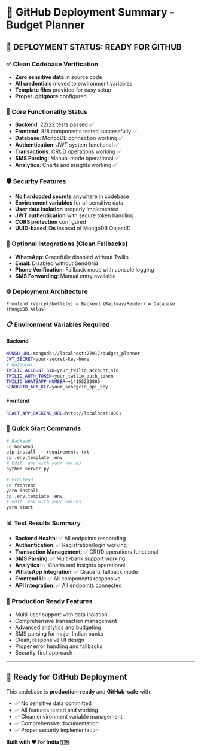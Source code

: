 # 🚀 GitHub Deployment Summary - Budget Planner

## 🎉 DEPLOYMENT STATUS: READY FOR GITHUB

### ✅ Clean Codebase Verification
- **Zero sensitive data** in source code
- **All credentials** moved to environment variables
- **Template files** provided for easy setup
- **Proper .gitignore** configured

### 🔧 Core Functionality Status
- **Backend**: 22/22 tests passed ✅
- **Frontend**: 8/8 components tested successfully ✅
- **Database**: MongoDB connection working ✅
- **Authentication**: JWT system functional ✅
- **Transactions**: CRUD operations working ✅
- **SMS Parsing**: Manual mode operational ✅
- **Analytics**: Charts and insights working ✅

### 🛡️ Security Features
- **No hardcoded secrets** anywhere in codebase
- **Environment variables** for all sensitive data
- **User data isolation** properly implemented
- **JWT authentication** with secure token handling
- **CORS protection** configured
- **UUID-based IDs** instead of MongoDB ObjectID

### 📱 Optional Integrations (Clean Fallbacks)
- **WhatsApp**: Gracefully disabled without Twilio
- **Email**: Disabled without SendGrid
- **Phone Verification**: Fallback mode with console logging
- **SMS Forwarding**: Manual entry available

### 🌐 Deployment Architecture
```
Frontend (Vercel/Netlify) ↔ Backend (Railway/Render) ↔ Database (MongoDB Atlas)
```

### 📋 Environment Variables Required

#### Backend
```bash
MONGO_URL=mongodb://localhost:27017/budget_planner
JWT_SECRET=your-secret-key-here
# Optional:
TWILIO_ACCOUNT_SID=your_twilio_account_sid
TWILIO_AUTH_TOKEN=your_twilio_auth_token
TWILIO_WHATSAPP_NUMBER=+14155238886
SENDGRID_API_KEY=your_sendgrid_api_key
```

#### Frontend
```bash
REACT_APP_BACKEND_URL=http://localhost:8001
```

### 🚀 Quick Start Commands
```bash
# Backend
cd backend
pip install -r requirements.txt
cp .env.template .env
# Edit .env with your values
python server.py

# Frontend
cd frontend
yarn install
cp .env.template .env
# Edit .env with your values
yarn start
```

### 📊 Test Results Summary
- **Backend Health**: ✅ All endpoints responding
- **Authentication**: ✅ Registration/login working
- **Transaction Management**: ✅ CRUD operations functional
- **SMS Parsing**: ✅ Multi-bank support working
- **Analytics**: ✅ Charts and insights operational
- **WhatsApp Integration**: ✅ Graceful fallback mode
- **Frontend UI**: ✅ All components responsive
- **API Integration**: ✅ All endpoints connected

### 🎯 Production Ready Features
- Multi-user support with data isolation
- Comprehensive transaction management
- Advanced analytics and budgeting
- SMS parsing for major Indian banks
- Clean, responsive UI design
- Proper error handling and fallbacks
- Security-first approach

---

## 🔗 Ready for GitHub Deployment

This codebase is **production-ready** and **GitHub-safe** with:
- ✅ No sensitive data committed
- ✅ All features tested and working
- ✅ Clean environment variable management
- ✅ Comprehensive documentation
- ✅ Proper security implementation

**Built with ❤️ for India 🇮🇳**